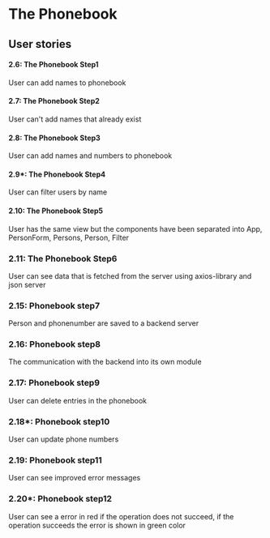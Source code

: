 # The Phonebook

## User stories

#### 2.6: The Phonebook Step1

User can add names to phonebook

#### 2.7: The Phonebook Step2

User can't add names that already exist

#### 2.8: The Phonebook Step3

User can add names and numbers to phonebook

#### 2.9*: The Phonebook Step4

User can filter users by name

#### 2.10: The Phonebook Step5

User has the same view but the components have been separated into App, PersonForm, Persons, Person, Filter

### 2.11: The Phonebook Step6

User can see data that is fetched from the server using axios-library and json server

### 2.15: Phonebook step7

Person and phonenumber are saved to a backend server

### 2.16: Phonebook step8

The communication with the backend into its own module

### 2.17: Phonebook step9

User can delete entries in the phonebook

### 2.18*: Phonebook step10

User can update phone numbers

### 2.19: Phonebook step11

User can see improved error messages

### 2.20*: Phonebook step12

User can see a error in red if the operation does not succeed, if the operation succeeds the error is shown in green color


